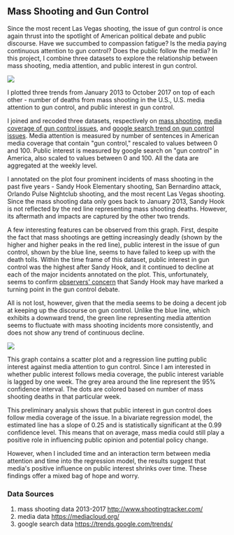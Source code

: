 ## Mass Shooting and Gun Control
Since the most recent Las Vegas shooting, the issue of gun control is once again thrust into the spotlight of American political debate and public discourse. Have we succumbed to compassion fatigue? Is the media paying continuous attention to gun control? Does the public follow the media? In this project, I combine three datasets to explore the relationship between mass shooting, media attention, and public interest in gun control.

![](https://raw.githubusercontent.com/roxydu/gun/master/R/plots/Rplot1.png)

I plotted three trends from January 2013 to October 2017 on top of each other - number of deaths from mass shooting in the U.S., U.S. media attention to gun control, and public interest in gun control. 

I joined and recoded three datasets, respectively on [mass shooting](http://www.shootingtracker.com/), [media coverage of gun control issues](https://mediacloud.org/), and [google search trend on gun control issues](https://trends.google.com/trends/). Media attention is measured by number of sentences in American media coverage that contain "gun control," rescaled to values between 0 and 100. Public interest is measured by google search on "gun control" in America, also scaled to values between 0 and 100. All the data are aggregated at the weekly level.

I annotated on the plot four prominent incidents of mass shooting in the past five years - Sandy Hook Elementary shooting, San Bernardino attack, Orlando Pulse Nightclub shooting, and the most recent Las Vegas shooting. Since the mass shooting data only goes back to January 2013, Sandy Hook is not reflected by the red line representing mass shooting deaths. However, its aftermath and impacts are captured by the other two trends. 

A few interesting features can be observed from this graph. First, despite the fact that mass shootings are getting increasingly deadly (shown by the higher and higher peaks in the red line), public interest in the issue of gun control, shown by the blue line, seems to have failed to keep up with the death tolls. Within the time frame of this dataset, public interest in gun control was the highest after Sandy Hook, and it continued to decline at each of the major incidents annotated on the plot. This, unfortunately, seems to confirm [observers' concern](https://twitter.com/dpjhodges/status/611943312401002496?lang=en) that Sandy Hook may have marked a turning point in the gun control debate. 

All is not lost, however, given that the media seems to be doing a decent job at keeping up the discourse on gun control. Unlike the blue line, which exhibits a downward trend, the green line representing media attention seems to fluctuate with mass shooting incidents more consistently, and does not show any trend of continuous decline. 


![](https://raw.githubusercontent.com/roxydu/gun/master/R/plots/Rplot2.png)

This graph contains a scatter plot and a regression line putting public interest against media attention to gun control. Since I am interested in whether public interest follows media coverage, the public interest variable is lagged by one week. The grey area around the line represent the 95% confidence interval. The dots are colored based on number of mass shooting deaths in that particular week. 

This preliminary analysis shows that public interest in gun control does follow media coverage of the issue. In a bivariate regression model, the estimated line has a slope of 0.25 and is statistically significant at the 0.99 confidence level. This means that on average, mass media could still play a positive role in influencing public opinion and potential policy change. 

However, when I included time and an interaction term between media attention and time into the regression model, the results suggest that media's positive influence on public interest shrinks over time. These findings offer a mixed bag of hope and worry. 

### Data Sources
1. mass shooting data 2013-2017 http://www.shootingtracker.com/
2. media data https://mediacloud.org/
3. google search data https://trends.google.com/trends/
